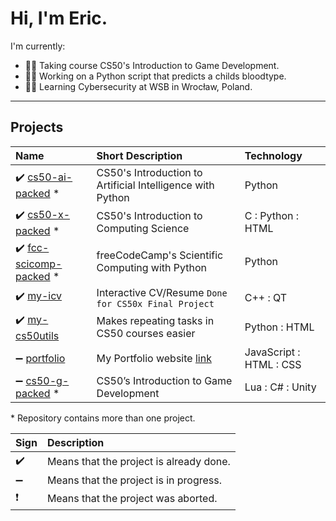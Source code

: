 # Hi, I'm Eric.

I'm currently:
- 👨‍💻 Taking course CS50's Introduction to Game Development.
- 👨‍🔬 Working on a Python script that predicts a childs bloodtype.
- 👨‍🎓 Learning Cybersecurity at WSB in Wrocław, Poland.


---

## Projects
Name | Short Description | Technology
:--- | :--- | :---
:heavy_check_mark: [cs50-ai-packed][cs50-ai-packed_link] * | CS50's Introduction to Artificial Intelligence with Python | Python
:heavy_check_mark: [cs50-x-packed][cs50-x-packed_link] * | CS50's Introduction to Computing Science | C : Python : HTML
:heavy_check_mark: [fcc-scicomp-packed][fcc-scicomp-packed_link] * | freeCodeCamp's Scientific Computing with Python | Python
:heavy_check_mark: [my-icv][my-icv_link] | Interactive CV/Resume `Done for CS50x Final Project` | C++ : QT
:heavy_check_mark: [my-cs50utils][my-cs50utils_link] | Makes repeating tasks in CS50 courses easier | Python : HTML
:heavy_minus_sign: [portfolio][portfolio_link] | My Portfolio website [link][portfolio_web_link] | JavaScript : HTML : CSS
:heavy_minus_sign: [cs50-g-packed][cs50-g-packed_link] * | CS50’s Introduction to Game Development | Lua : C# : Unity

\* Repository contains more than one project.

Sign | Description
:--- | :---
:heavy_check_mark: | Means that the project is already done.
:heavy_minus_sign: | Means that the project is in progress.
:exclamation: | Means that the project was aborted.

<!-- CS50 links -->
[cs50-ai-packed_link]: https://github.com/GrandEchoWhiskey/cs50-ai-packed
[cs50-x-packed_link]: https://github.com/GrandEchoWhiskey/cs50-x-packed
[cs50-g-packed_link]: https://github.com/GrandEchoWhiskey/cs50-g-packed

<!-- freeCodeCamp links -->
[fcc-scicomp-packed_link]: https://github.com/GrandEchoWhiskey/fcc-scicomp-packed

<!-- my links -->
[my-icv_link]: https://github.com/GrandEchoWhiskey/my-icv
[my-cs50utils_link]: https://github.com/GrandEchoWhiskey/my-cs50utils
[portfolio_link]: https://github.com/GrandEchoWhiskey/grandechowhiskey.github.io
[portfolio_web_link]: https://grandechowhiskey.github.io
